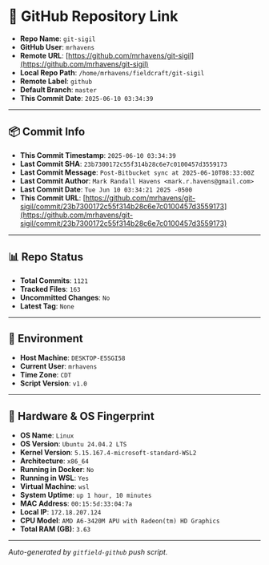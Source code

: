 # 🔗 GitHub Repository Link

- **Repo Name**: `git-sigil`
- **GitHub User**: `mrhavens`
- **Remote URL**: [https://github.com/mrhavens/git-sigil](https://github.com/mrhavens/git-sigil)
- **Local Repo Path**: `/home/mrhavens/fieldcraft/git-sigil`
- **Remote Label**: `github`
- **Default Branch**: `master`
- **This Commit Date**: `2025-06-10 03:34:39`

---

## 📦 Commit Info

- **This Commit Timestamp**: `2025-06-10 03:34:39`
- **Last Commit SHA**: `23b7300172c55f314b28c6e7c0100457d3559173`
- **Last Commit Message**: `Post-Bitbucket sync at 2025-06-10T08:33:00Z`
- **Last Commit Author**: `Mark Randall Havens <mark.r.havens@gmail.com>`
- **Last Commit Date**: `Tue Jun 10 03:34:21 2025 -0500`
- **This Commit URL**: [https://github.com/mrhavens/git-sigil/commit/23b7300172c55f314b28c6e7c0100457d3559173](https://github.com/mrhavens/git-sigil/commit/23b7300172c55f314b28c6e7c0100457d3559173)

---

## 📊 Repo Status

- **Total Commits**: `1121`
- **Tracked Files**: `163`
- **Uncommitted Changes**: `No`
- **Latest Tag**: `None`

---

## 🧭 Environment

- **Host Machine**: `DESKTOP-E5SGI58`
- **Current User**: `mrhavens`
- **Time Zone**: `CDT`
- **Script Version**: `v1.0`

---

## 🧬 Hardware & OS Fingerprint

- **OS Name**: `Linux`
- **OS Version**: `Ubuntu 24.04.2 LTS`
- **Kernel Version**: `5.15.167.4-microsoft-standard-WSL2`
- **Architecture**: `x86_64`
- **Running in Docker**: `No`
- **Running in WSL**: `Yes`
- **Virtual Machine**: `wsl`
- **System Uptime**: `up 1 hour, 10 minutes`
- **MAC Address**: `00:15:5d:33:04:7a`
- **Local IP**: `172.18.207.124`
- **CPU Model**: `AMD A6-3420M APU with Radeon(tm) HD Graphics`
- **Total RAM (GB)**: `3.63`

---

_Auto-generated by `gitfield-github` push script._
